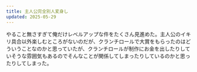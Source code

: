 ```yaml
---
title: 主人公完全別人変身し
updated: 2025-05-29
---
```

やること無さすぎて俺だけレベルアップな件をたくさん見進めた。主人公のイキリ具合以外楽しむところがないのだが、クランチロールで大賞をもらったのはどういうことなのかと思っていたが、クランチロールが制作にお金を出したりしていそうな雰囲気もあるのでそんなことが関係してしまったりしているのかと思ったりしてしまった。